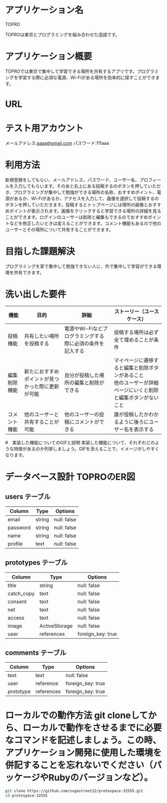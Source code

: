 # アプリケーション名

TOPRO

TOPROは東京とプログラミングを組み合わせた造語です。

# アプリケーション概要

TOPROでは東京で集中して学習できる場所を共有するアプリです。プログラミングを学習する際に必須な電源、Wi-Fiがある場所を効率的に探すことができます。

# URL



# テスト用アカウント

メールアドレス:aaaa@gmail.com
パスワード:111aaa

# 利用方法

新規登録をしてもらい、メールアドレス、パスワード、ユーザー名、プロフィールを入力してもらいます。そのあと右上にある投稿するのボタンを押していただき、プログラミングが集中して勉強ができる場所の名称、おすすめポイント、電源があるか、Wi-Fiがあるか、アクセスを入力して、画像を選択して投稿するのボタンを押していただきます。投稿するとトップページには場所の画像とおすすめポイントが表示されます。画像をクリックすると学習できる場所の詳細を見ることができます。ログインのユーザーは削除と編集もできるのでおすすめポイントなどを修正したいときは変えることができます。コメント機能もあるので他のユーザーとその場所について共有することができます。

# 目指した課題解決

プログラミングを家で集中して勉強できない人に、外で集中して学習ができる環境を共有できます。

# 洗い出した要件

| 機能 | 目的 | 詳細 | ストーリー（ユースケース） |
|  ---  |  ---  |  ---  |  ---  |
| 投稿機能 | 共有したい場所を投稿する | 電源やWi-Fiなどプログラミングする際に必須の条件を記入する | 投稿する場所は必ず全て埋めることが条件 |
| 編集削除機能 | 新たにおすすめポイントが見つかった際に更新が可能 | 自分が投稿した場所の編集と削除ができる | マイページに遷移すると編集と削除ボタンがあること<br>他のユーザーが詳細ページにいくと削除と編集ボタンがないこと |
| コメント機能 | 他のユーザーと共有することが可能 | 他のユーザーの投稿にコメントができる | 誰が投稿したかわかるように後ろにユーザー名を表示する |

#　実装した機能についてのGIFと説明	実装した機能について、それぞれどのような特徴があるのか列挙しましょう。GIFを添えることで、イメージがしやすくなります。


# データベース設計	TOPROのER図

## users テーブル
| Column       | Type          | Options           |
| --------     | ------        | -----------       |
| email        | string        | null: false       |
| password     | string        | null: false       |
| name         | string        | null: false       |
| profile      | text          | null: false       |


## prototypes テーブル
| Column       | Type          | Options           |
| --------     | ------        | -----------       |
| title        | string        | null: false       |
| catch_copy   | text          | null: false       |
| consent      | text          | null: false       |
| net          | text          | null: false       |
| access       | text          | null: false       |
| image        | ActiveStorage | null: false       |
| user         | references    | foreign_key: true |

## comments テーブル
| Column       | Type          | Options            |
| --------     | ------        | -----------        |
| text         | text          | null: false        |
| user         | reference     | foreign_key: true  |
| prototype    | references    | foreign_key: true  |

# ローカルでの動作方法	git cloneしてから、ローカルで動作をさせるまでに必要なコマンドを記述しましょう。この時、アプリケーション開発に使用した環境を併記することを忘れないでください（パッケージやRubyのバージョンなど）。

```bash
git clone https://github.com/sugastreet22/protospace-32555.git
cd protospace-32555
```







